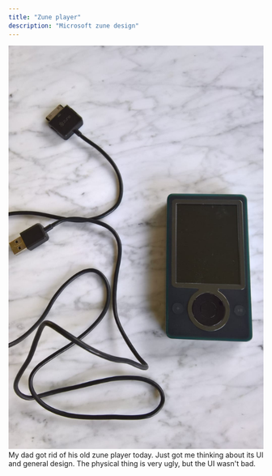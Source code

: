 ```yaml
---
title: "Zune player"
description: "Microsoft zune design"
---
```

<img src="/img/zune.JPG" alt="Original Zune player">
My dad got rid of his old zune player today. Just got me thinking about its UI and general design. The physical thing is very ugly, but the UI wasn't bad.
